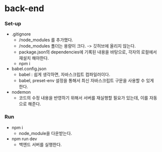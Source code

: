 # back-end

### Set-up

- .gitignore
  - /node_modules 를 추가했다.
  - /node_modules 폴더는 용량이 크다. -> 깃허브에 올리지 않는다.
  - package.json의 dependencies에 기록된 내용을 바탕으로, 각자의 로컬에서 재설치 해야한다.
  - npm i
- babel.config.json
  - babel : 쉽게 생각하면, 자바스크립트 컴파일러이다.
  - babel, preset-env 설정을 통해서 최신 자바스크립트 구문을 사용할 수 있게 한다.
- nodemon
  - 코드의 수정 내용을 반영하기 위해서 서버를 재실행할 필요가 있는데, 이를 자동으로 해준다.

### Run

- npm i
  - node_module을 다운받는다.
- npm run dev
  - 백엔드 서버를 실행한다.
